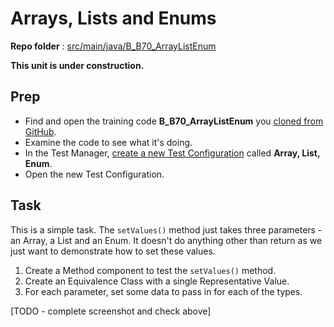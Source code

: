 # Arrays, Lists and Enums
**Repo folder** : [src/main/java/B_B70_ArrayListEnum](github-repo.md)

<warning>
<p>
<strong>
This unit is under construction.
</strong>
</p>
</warning>

## Prep
- Find and open the training code **B_B70_ArrayListEnum** you [cloned from GitHub](github-repo.md).
- Examine the code to see what it's doing.
- In the Test Manager, [create a new Test Configuration](test-config-add.md) called **Array, List, Enum**. 
- Open the new Test Configuration.

## Task
This is a simple task. The ```setValues()``` method just takes three parameters - an Array, a List and an Enum. It doesn't do anything other than return as we just want to demonstrate how to set these values.

1. Create a Method component to test the ```setValues()``` method.
2. Create an Equivalence Class with a single Representative Value.
3. For each parameter, set some data to pass in for each of the types.

[TODO - complete screenshot and check above]